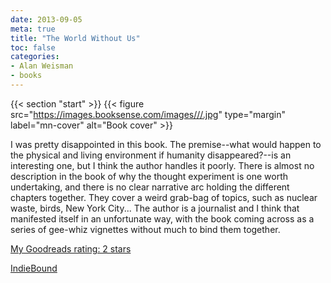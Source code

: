 ```yaml
---
date: 2013-09-05
meta: true
title: "The World Without Us"
toc: false
categories:
- Alan Weisman
- books
---
```


{{< section "start" >}}
{{< figure src="https://images.booksense.com/images///.jpg" type="margin" label="mn-cover" alt="Book cover" >}}

I was pretty disappointed in this book. The premise--what would happen to the physical and living environment if humanity disappeared?--is an interesting one, but I think the author handles it poorly. There is almost no description in the book of why the thought experiment is one worth undertaking, and there is no clear narrative arc holding the different chapters together. They cover a weird grab-bag of topics, such as nuclear waste, birds, New York City... The author is a journalist and I think that manifested itself in an unfortunate way, with the book coming across as a series of gee-whiz vignettes without much to bind them together.

[My Goodreads rating: 2 stars](https://www.goodreads.com/review/show/686258982)  

[IndieBound](https://www.indiebound.org/book/)
